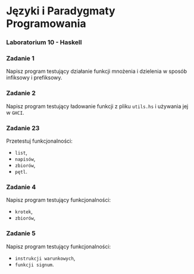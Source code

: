 # Języki i Paradygmaty Programowania

### Laboratorium 10 - Haskell

### Zadanie 1

Napisz program testujący działanie funkcji mnożenia i dzielenia w sposób infiksowy i prefiksowy.

### Zadanie 2

Napisz program testujący ładowanie funkcji z pliku ```utils.hs``` i używania jej w ```GHCI```.

### Zadanie 23

Przetestuj funkcjonalności:
- ```list```,
- ```napisów```,
- ```zbiorów```,
- ```pętl```.

### Zadanie 4

Napisz program testujący funkcjonalności:
- ```krotek```,
- ```zbiorów```,

### Zadanie 5

Napisz program testujący funkcjonalności:
- ```instrukcji warunkowych```,
- ```funkcji signum```.
